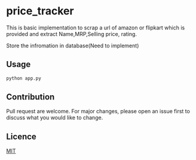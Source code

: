 # price_tracker

This is basic implementation to scrap a url of amazon or flipkart which is provided and extract Name,MRP,Selling price, rating.

Store the infromation in database(Need to implement)

## Usage

```bash
python app.py
```

## Contribution

Pull request are welcome.  For major changes, please open an issue first to discuss what you would like to change.

## Licence

[MIT](https://choosealicense.com/licenses/mit/)
